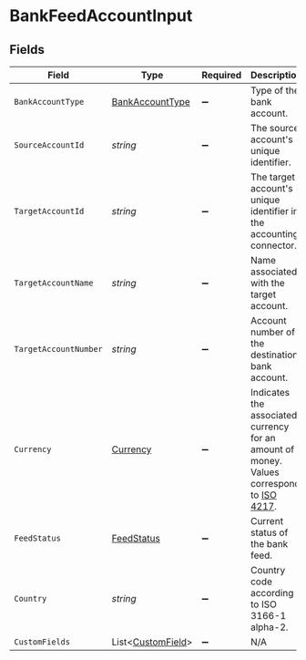 # BankFeedAccountInput


## Fields

| Field                                                                                                                              | Type                                                                                                                               | Required                                                                                                                           | Description                                                                                                                        | Example                                                                                                                            |
| ---------------------------------------------------------------------------------------------------------------------------------- | ---------------------------------------------------------------------------------------------------------------------------------- | ---------------------------------------------------------------------------------------------------------------------------------- | ---------------------------------------------------------------------------------------------------------------------------------- | ---------------------------------------------------------------------------------------------------------------------------------- |
| `BankAccountType`                                                                                                                  | [BankAccountType](../../Models/Components/BankAccountType.md)                                                                      | :heavy_minus_sign:                                                                                                                 | Type of the bank account.                                                                                                          | bank                                                                                                                               |
| `SourceAccountId`                                                                                                                  | *string*                                                                                                                           | :heavy_minus_sign:                                                                                                                 | The source account's unique identifier.                                                                                            | src_456                                                                                                                            |
| `TargetAccountId`                                                                                                                  | *string*                                                                                                                           | :heavy_minus_sign:                                                                                                                 | The target account's unique identifier in the accounting connector.                                                                | tgt_789                                                                                                                            |
| `TargetAccountName`                                                                                                                | *string*                                                                                                                           | :heavy_minus_sign:                                                                                                                 | Name associated with the target account.                                                                                           | Main Company Checking                                                                                                              |
| `TargetAccountNumber`                                                                                                              | *string*                                                                                                                           | :heavy_minus_sign:                                                                                                                 | Account number of the destination bank account.                                                                                    | NL91ABNA0417164300                                                                                                                 |
| `Currency`                                                                                                                         | [Currency](../../Models/Components/Currency.md)                                                                                    | :heavy_minus_sign:                                                                                                                 | Indicates the associated currency for an amount of money. Values correspond to [ISO 4217](https://en.wikipedia.org/wiki/ISO_4217). | USD                                                                                                                                |
| `FeedStatus`                                                                                                                       | [FeedStatus](../../Models/Components/FeedStatus.md)                                                                                | :heavy_minus_sign:                                                                                                                 | Current status of the bank feed.                                                                                                   | pending                                                                                                                            |
| `Country`                                                                                                                          | *string*                                                                                                                           | :heavy_minus_sign:                                                                                                                 | Country code according to ISO 3166-1 alpha-2.                                                                                      | US                                                                                                                                 |
| `CustomFields`                                                                                                                     | List<[CustomField](../../Models/Components/CustomField.md)>                                                                        | :heavy_minus_sign:                                                                                                                 | N/A                                                                                                                                |                                                                                                                                    |